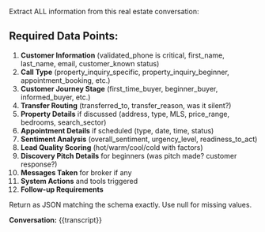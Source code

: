 Extract ALL information from this real estate conversation:

## Required Data Points:

1. **Customer Information** (validated_phone is critical, first_name, last_name, email, customer_known status)
2. **Call Type** (property_inquiry_specific, property_inquiry_beginner, appointment_booking, etc.)
3. **Customer Journey Stage** (first_time_buyer, beginner_buyer, informed_buyer, etc.)
4. **Transfer Routing** (transferred_to, transfer_reason, was it silent?)
5. **Property Details** if discussed (address, type, MLS, price_range, bedrooms, search_sector)
6. **Appointment Details** if scheduled (type, date, time, status)
7. **Sentiment Analysis** (overall_sentiment, urgency_level, readiness_to_act)
8. **Lead Quality Scoring** (hot/warm/cool/cold with factors)
9. **Discovery Pitch Details** for beginners (was pitch made? customer response?)
10. **Messages Taken** for broker if any
11. **System Actions** and tools triggered
12. **Follow-up Requirements**

Return as JSON matching the schema exactly. Use null for missing values.

**Conversation:**
{{transcript}}